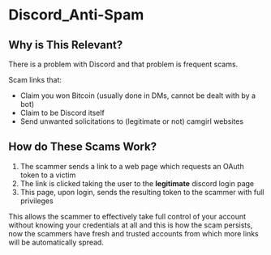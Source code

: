 # Discord_Anti-Spam

## Why is This Relevant?

There is a problem with Discord and that problem is frequent scams.

Scam links that:
- Claim you won Bitcoin (usually done in DMs, cannot be dealt with by a bot)
- Claim to be Discord itself
- Send unwanted solicitations to (legitimate or not) camgirl websites

## How do These Scams Work?

1. The scammer sends a link to a web page which requests an OAuth token to a victim
2. The link is clicked taking the user to the **legitimate** discord login page
3. This page, upon login, sends the resulting token to the scammer with full privileges

This allows the scammer to effectively take full control of your account without knowing your credentials at all and this is how the scam persists, now the scammers have fresh and trusted accounts from which more links will be automatically spread.